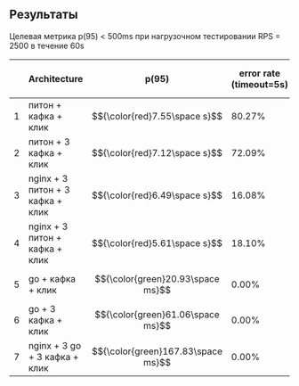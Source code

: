 
## Результаты

Целевая метрика p(95) < 500ms при нагрузочном тестировании RPS = 2500 в течение 60s


|     | Architecture                     | p(95)    | error rate (timeout=5s) | total requests (60s) | kafka lag (peak) | kafka lag solve |
| --- | -------------------------------- | -------- | ----------------------- | -------------------- | ---------------- | --------------- |
| 1   | питон + кафка + клик             | $${\color{red}7.55\space s}$$    | 80.27%                  | 34611                | 50               | 1:15            |
| 2   | питон + 3 кафка + клик           | $${\color{red}7.12\space s}$$    | 72.09%                  | 34064                | 98               | 1:15            |
| 3   | nginx + 3 питон + 3 кафка + клик | $${\color{red}6.49\space s}$$    | 16.08%                  | 68277                | 8250             | 1:30            |
| 4   | nginx + 3 питон + кафка + клик   | $${\color{red}5.61\space s}$$    | 18.10%                  | 73347                | 6430             | 1:30            |
| 5   | go + кафка + клик                | $${\color{green}20.93\space ms}$$  | 0.00%                   | 150001               | 100000           | 2:15            |
| 6   | go + 3 кафка + клик              | $${\color{green}61.06\space ms}$$  | 0.00%                   | 150001               | 110000           | 2:30            |
| 7   | nginx + 3 go + 3 кафка + клик    | $${\color{green}167.83\space ms}$$ | 0.00%                   | 150001               | 120000           | 2:30            |

